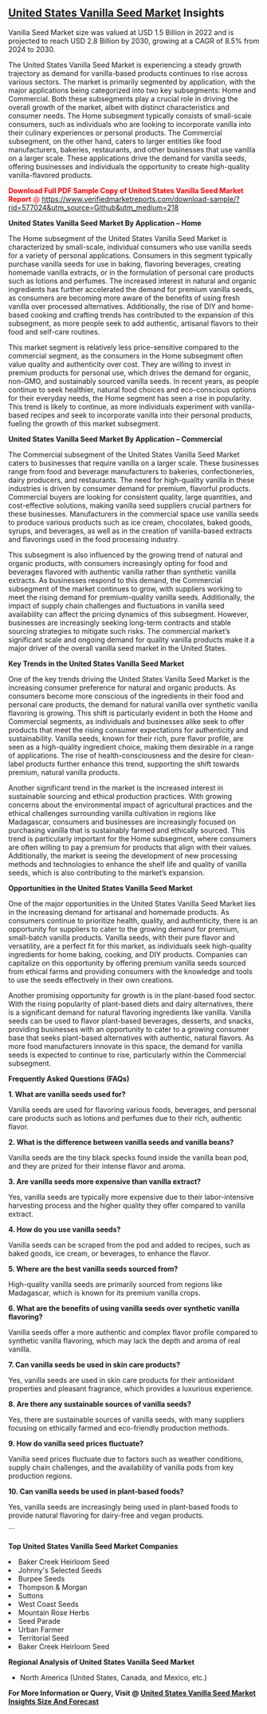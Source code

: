 <h2><a href="https://www.verifiedmarketreports.com/download-sample/?rid=577024&amp;utm_source=Github&amp;utm_medium=218" target="_blank">United States Vanilla Seed Market</a> Insights</h2><p>Vanilla Seed Market size was valued at USD 1.5 Billion in 2022 and is projected to reach USD 2.8 Billion by 2030, growing at a CAGR of 8.5% from 2024 to 2030.</p><p> <p>The United States Vanilla Seed Market is experiencing a steady growth trajectory as demand for vanilla-based products continues to rise across various sectors. The market is primarily segmented by application, with the major applications being categorized into two key subsegments: Home and Commercial. Both these subsegments play a crucial role in driving the overall growth of the market, albeit with distinct characteristics and consumer needs. The Home subsegment typically consists of small-scale consumers, such as individuals who are looking to incorporate vanilla into their culinary experiences or personal products. The Commercial subsegment, on the other hand, caters to larger entities like food manufacturers, bakeries, restaurants, and other businesses that use vanilla on a larger scale. These applications drive the demand for vanilla seeds, offering businesses and individuals the opportunity to create high-quality vanilla-flavored products. <p><span class=""><span style="color: #ff0000;"><strong>Download Full PDF Sample Copy of United States Vanilla Seed Market Report</strong> @ </span><a href="https://www.verifiedmarketreports.com/download-sample/?rid=577024&amp;utm_source=Github&amp;utm_medium=218" target="_blank">https://www.verifiedmarketreports.com/download-sample/?rid=577024&amp;utm_source=Github&amp;utm_medium=218</a></span></p></p> <p><strong>United States Vanilla Seed Market By Application – Home</strong></p> <p>The Home subsegment of the United States Vanilla Seed Market is characterized by small-scale, individual consumers who use vanilla seeds for a variety of personal applications. Consumers in this segment typically purchase vanilla seeds for use in baking, flavoring beverages, creating homemade vanilla extracts, or in the formulation of personal care products such as lotions and perfumes. The increased interest in natural and organic ingredients has further accelerated the demand for premium vanilla seeds, as consumers are becoming more aware of the benefits of using fresh vanilla over processed alternatives. Additionally, the rise of DIY and home-based cooking and crafting trends has contributed to the expansion of this subsegment, as more people seek to add authentic, artisanal flavors to their food and self-care routines. <p>This market segment is relatively less price-sensitive compared to the commercial segment, as the consumers in the Home subsegment often value quality and authenticity over cost. They are willing to invest in premium products for personal use, which drives the demand for organic, non-GMO, and sustainably sourced vanilla seeds. In recent years, as people continue to seek healthier, natural food choices and eco-conscious options for their everyday needs, the Home segment has seen a rise in popularity. This trend is likely to continue, as more individuals experiment with vanilla-based recipes and seek to incorporate vanilla into their personal products, fueling the growth of this market subsegment.</p> <p><strong>United States Vanilla Seed Market By Application – Commercial</strong></p> <p>The Commercial subsegment of the United States Vanilla Seed Market caters to businesses that require vanilla on a larger scale. These businesses range from food and beverage manufacturers to bakeries, confectioneries, dairy producers, and restaurants. The need for high-quality vanilla in these industries is driven by consumer demand for premium, flavorful products. Commercial buyers are looking for consistent quality, large quantities, and cost-effective solutions, making vanilla seed suppliers crucial partners for these businesses. Manufacturers in the commercial space use vanilla seeds to produce various products such as ice cream, chocolates, baked goods, syrups, and beverages, as well as in the creation of vanilla-based extracts and flavorings used in the food processing industry. <p>This subsegment is also influenced by the growing trend of natural and organic products, with consumers increasingly opting for food and beverages flavored with authentic vanilla rather than synthetic vanilla extracts. As businesses respond to this demand, the Commercial subsegment of the market continues to grow, with suppliers working to meet the rising demand for premium-quality vanilla seeds. Additionally, the impact of supply chain challenges and fluctuations in vanilla seed availability can affect the pricing dynamics of this subsegment. However, businesses are increasingly seeking long-term contracts and stable sourcing strategies to mitigate such risks. The commercial market’s significant scale and ongoing demand for quality vanilla products make it a major driver of the overall vanilla seed market in the United States.</p> <p><strong>Key Trends in the United States Vanilla Seed Market</strong></p> <p>One of the key trends driving the United States Vanilla Seed Market is the increasing consumer preference for natural and organic products. As consumers become more conscious of the ingredients in their food and personal care products, the demand for natural vanilla over synthetic vanilla flavoring is growing. This shift is particularly evident in both the Home and Commercial segments, as individuals and businesses alike seek to offer products that meet the rising consumer expectations for authenticity and sustainability. Vanilla seeds, known for their rich, pure flavor profile, are seen as a high-quality ingredient choice, making them desirable in a range of applications. The rise of health-consciousness and the desire for clean-label products further enhance this trend, supporting the shift towards premium, natural vanilla products. <p>Another significant trend in the market is the increased interest in sustainable sourcing and ethical production practices. With growing concerns about the environmental impact of agricultural practices and the ethical challenges surrounding vanilla cultivation in regions like Madagascar, consumers and businesses are increasingly focused on purchasing vanilla that is sustainably farmed and ethically sourced. This trend is particularly important for the Home subsegment, where consumers are often willing to pay a premium for products that align with their values. Additionally, the market is seeing the development of new processing methods and technologies to enhance the shelf life and quality of vanilla seeds, which is also contributing to the market’s expansion.</p> <p><strong>Opportunities in the United States Vanilla Seed Market</strong></p> <p>One of the major opportunities in the United States Vanilla Seed Market lies in the increasing demand for artisanal and homemade products. As consumers continue to prioritize health, quality, and authenticity, there is an opportunity for suppliers to cater to the growing demand for premium, small-batch vanilla products. Vanilla seeds, with their pure flavor and versatility, are a perfect fit for this market, as individuals seek high-quality ingredients for home baking, cooking, and DIY products. Companies can capitalize on this opportunity by offering premium vanilla seeds sourced from ethical farms and providing consumers with the knowledge and tools to use the seeds effectively in their own creations. <p>Another promising opportunity for growth is in the plant-based food sector. With the rising popularity of plant-based diets and dairy alternatives, there is a significant demand for natural flavoring ingredients like vanilla. Vanilla seeds can be used to flavor plant-based beverages, desserts, and snacks, providing businesses with an opportunity to cater to a growing consumer base that seeks plant-based alternatives with authentic, natural flavors. As more food manufacturers innovate in this space, the demand for vanilla seeds is expected to continue to rise, particularly within the Commercial subsegment.</p> <p><strong>Frequently Asked Questions (FAQs)</strong></p> <p><strong>1. What are vanilla seeds used for?</strong></p> <p>Vanilla seeds are used for flavoring various foods, beverages, and personal care products such as lotions and perfumes due to their rich, authentic flavor.</p> <p><strong>2. What is the difference between vanilla seeds and vanilla beans?</strong></p> <p>Vanilla seeds are the tiny black specks found inside the vanilla bean pod, and they are prized for their intense flavor and aroma.</p> <p><strong>3. Are vanilla seeds more expensive than vanilla extract?</strong></p> <p>Yes, vanilla seeds are typically more expensive due to their labor-intensive harvesting process and the higher quality they offer compared to vanilla extract.</p> <p><strong>4. How do you use vanilla seeds?</strong></p> <p>Vanilla seeds can be scraped from the pod and added to recipes, such as baked goods, ice cream, or beverages, to enhance the flavor.</p> <p><strong>5. Where are the best vanilla seeds sourced from?</strong></p> <p>High-quality vanilla seeds are primarily sourced from regions like Madagascar, which is known for its premium vanilla crops.</p> <p><strong>6. What are the benefits of using vanilla seeds over synthetic vanilla flavoring?</strong></p> <p>Vanilla seeds offer a more authentic and complex flavor profile compared to synthetic vanilla flavoring, which may lack the depth and aroma of real vanilla.</p> <p><strong>7. Can vanilla seeds be used in skin care products?</strong></p> <p>Yes, vanilla seeds are used in skin care products for their antioxidant properties and pleasant fragrance, which provides a luxurious experience.</p> <p><strong>8. Are there any sustainable sources of vanilla seeds?</strong></p> <p>Yes, there are sustainable sources of vanilla seeds, with many suppliers focusing on ethically farmed and eco-friendly production methods.</p> <p><strong>9. How do vanilla seed prices fluctuate?</strong></p> <p>Vanilla seed prices fluctuate due to factors such as weather conditions, supply chain challenges, and the availability of vanilla pods from key production regions.</p> <p><strong>10. Can vanilla seeds be used in plant-based foods?</strong></p> <p>Yes, vanilla seeds are increasingly being used in plant-based foods to provide natural flavoring for dairy-free and vegan products.</p> ```</p><p><strong>Top United States Vanilla Seed Market Companies</strong></p><div data-test-id=""><p><li>Baker Creek Heirloom Seed</li><li> Johnny's Selected Seeds</li><li> Burpee Seeds</li><li> Thompson & Morgan</li><li> Suttons</li><li> West Coast Seeds</li><li> Mountain Rose Herbs</li><li> Seed Parade</li><li> Urban Farmer</li><li> Territorial Seed</li><li> Baker Creek Heirloom Seed</li></p><div><strong>Regional Analysis of&nbsp;United States Vanilla Seed Market</strong></div><ul><li dir="ltr"><p dir="ltr">North America&nbsp;(United States, Canada, and Mexico, etc.)</p></li></ul><p><strong>For More Information or Query, Visit @&nbsp;</strong><strong><a href="https://www.verifiedmarketreports.com/product/vanilla-seed-market/?utm_source=Github&amp;utm_medium=218" target="_blank">United States Vanilla Seed Market Insights Size And Forecast</a></strong></p></div>
